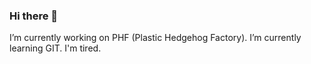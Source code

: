 ### Hi there 👋
I’m currently working on PHF (Plastic Hedgehog Factory). 
I’m currently learning GIT. 
I'm tired.
<!--
**Yulloza/Yulloza** is a ✨ _special_ ✨ repository because its `README.md` (this file) appears on your GitHub profile.

Here are some ideas to get you started:

- 🔭 I’m currently working on PHF (Plastic Hedgehog Factory)
- 🌱 I’m currently learning GIT
- 👯 I’m looking to collaborate on ...
- 🤔 I’m looking for help with ...
- 💬 Ask me about ...
- 📫 How to reach me: ...
- 😄 Pronouns: ...
- ⚡ Fun fact: ...
-->
